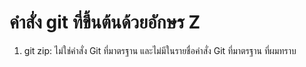 # คำสั่ง git ที่ขึ้นต้นด้วยอักษร Z

1. git zip: ไม่ใช่คำสั่ง Git ที่มาตรฐาน และไม่มีในรายชื่อคำสั่ง Git ที่มาตรฐาน ที่ผมทราบ